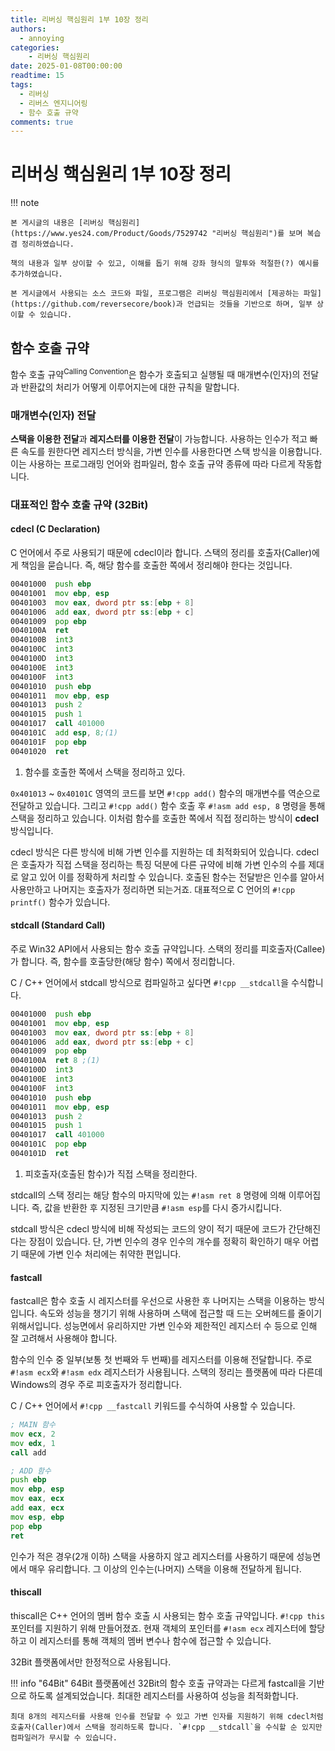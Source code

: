 ```yaml
---
title: 리버싱 핵심원리 1부 10장 정리
authors:
  - annoying
categories:
    - 리버싱 핵심원리
date: 2025-01-08T00:00:00
readtime: 15
tags:
  - 리버싱
  - 리버스 엔지니어링
  - 함수 호출 규약
comments: true
---
```


<!-- more -->

# 리버싱 핵심원리 1부 10장 정리

!!! note

    본 게시글의 내용은 [리버싱 핵심원리](https://www.yes24.com/Product/Goods/7529742 "리버싱 핵심원리")를 보며 복습 겸 정리하였습니다.

    책의 내용과 일부 상이할 수 있고, 이해를 돕기 위해 강좌 형식의 말투와 적절한(?) 예시를 추가하였습니다.

    본 게시글에서 사용되는 소스 코드와 파일, 프로그램은 리버싱 핵심원리에서 [제공하는 파일](https://github.com/reversecore/book)과 언급되는 것들을 기반으로 하며, 일부 상이할 수 있습니다.

## 함수 호출 규약
함수 호출 규약<sup>Calling Convention</sup>은 함수가 호출되고 실행될 때 매개변수(인자)의 전달과 반환값의 처리가 어떻게 이루어지는에 대한 규칙을 말합니다.

### 매개변수(인자) 전달
**스택을 이용한 전달**과 **레지스터를 이용한 전달**이 가능합니다. 사용하는 인수가 적고 빠른 속도를 원한다면 레지스터 방식을, 가변 인수를 사용한다면 스택 방식을 이용합니다. 이는 사용하는 프로그래밍 언어와 컴파일러, 함수 호출 규약 종류에 따라 다르게 작동합니다.

### 대표적인 함수 호출 규약 (32Bit)
#### cdecl (C Declaration)
C 언어에서 주로 사용되기 때문에 cdecl이라 합니다. 스택의 정리를 호출자(Caller)에게 책임을 묻습니다. 즉, 해당 함수를 호출한 쪽에서 정리해야 한다는 것입니다.
```asm title="cdecl" linenums="1" hl_lines="16-17"
00401000  push ebp
00401001  mov ebp, esp
00401003  mov eax, dword ptr ss:[ebp + 8]
00401006  add eax, dword ptr ss:[ebp + c]
00401009  pop ebp
0040100A  ret
0040100B  int3
0040100C  int3
0040100D  int3
0040100E  int3
0040100F  int3
00401010  push ebp
00401011  mov ebp, esp
00401013  push 2
00401015  push 1
00401017  call 401000
0040101C  add esp, 8;(1)
0040101F  pop ebp
00401020  ret
```

1.  함수를 호출한 쪽에서 스택을 정리하고 있다.

`0x401013` ~ `0x40101C` 영역의 코드를 보면 `#!cpp add()` 함수의 매개변수를 역순으로 전달하고 있습니다. 그리고 `#!cpp add()` 함수 호출 후 `#!asm add esp, 8` 명령을 통해 스택을 정리하고 있습니다. 이처럼 함수를 호출한 쪽에서 직접 정리하는 방식이 **cdecl** 방식입니다.

cdecl 방식은 다른 방식에 비해 가변 인수를 지원하는 데 최적화되어 있습니다. cdecl은 호출자가 직접 스택을 정리하는 특징 덕분에 다른 규약에 비해 가변 인수의 수를 제대로 알고 있어 이를 정확하게 처리할 수 있습니다. 호출된 함수는 전달받은 인수를 알아서 사용만하고 나머지는 호출자가 정리하면 되는거죠. 대표적으로 C 언어의 `#!cpp printf()` 함수가 있습니다.

#### stdcall (Standard Call)
주로 Win32 API에서 사용되는 함수 호출 규약입니다. 스택의 정리를 피호출자(Callee)가 합니다. 즉, 함수를 호출당한(해당 함수) 쪽에서 정리합니다.

C / C++ 언어에서 stdcall 방식으로 컴파일하고 싶다면 `#!cpp __stdcall`을 수식합니다.

```asm title="stdcall" linenums="1" hl_lines="6"
00401000  push ebp
00401001  mov ebp, esp
00401003  mov eax, dword ptr ss:[ebp + 8]
00401006  add eax, dword ptr ss:[ebp + c]
00401009  pop ebp
0040100A  ret 8 ;(1)
0040100D  int3
0040100E  int3
0040100F  int3
00401010  push ebp
00401011  mov ebp, esp
00401013  push 2
00401015  push 1
00401017  call 401000
0040101C  pop ebp
0040101D  ret
```

1.  피호출자(호출된 함수)가 직접 스택을 정리한다.

stdcall의 스택 정리는 해당 함수의 마지막에 있는 `#!asm ret 8` 명령에 의해 이루어집니다. 즉, 값을 반환한 후 지정된 크기만큼 `#!asm esp`를 다시 증가시킵니다.

stdcall 방식은 cdecl 방식에 비해 작성되는 코드의 양이 적기 때문에 코드가 간단해진다는 장점이 있습니다. 단, 가변 인수의 경우 인수의 개수를 정확히 확인하기 매우 어렵기 때문에 가변 인수 처리에는 취약한 편입니다.

#### fastcall

fastcall은 함수 호출 시 레지스터를 우선으로 사용한 후 나머지는 스택을 이용하는 방식입니다. 속도와 성능을 챙기기 위해 사용하며 스택에 접근할 때 드는 오버헤드를 줄이기 위해서입니다. 성능면에서 유리하지만 가변 인수와 제한적인 레지스터 수 등으로 인해 잘 고려해서 사용해야 합니다.

함수의 인수 중 일부(보통 첫 번째와 두 번째)를 레지스터를 이용해 전달합니다. 주로 `#!asm ecx`와 `#!asm edx` 레지스터가 사용됩니다. 스택의 정리는 플랫폼에 따라 다른데 Windows의 경우 주로 피호출자가 정리합니다.

C / C++ 언어에서 `#!cpp __fastcall` 키워드를 수식하여 사용할 수 있습니다.

```asm title="fastcall" linenums="1"
; MAIN 함수
mov ecx, 2
mov edx, 1
call add

; ADD 함수
push ebp
mov ebp, esp
mov eax, ecx
add eax, ecx
mov esp, ebp
pop ebp
ret
```

인수가 적은 경우(2개 이하) 스택을 사용하지 않고 레지스터를 사용하기 때문에 성능면에서 매우 유리합니다. 그 이상의 인수는(나머지) 스택을 이용해 전달하게 됩니다.

#### thiscall

thiscall은 C++ 언어의 멤버 함수 호출 시 사용되는 함수 호출 규약입니다. `#!cpp this` 포인터를 지원하기 위해 만들어졌죠. 현재 객체의 포인터를 `#!asm ecx` 레지스터에 할당하고 이 레지스터를 통해 객체의 멤버 변수나 함수에 접근할 수 있습니다.

32Bit 플랫폼에서만 한정적으로 사용됩니다. 

!!! info "64Bit"
    64Bit 플랫폼에선 32Bit의 함수 호출 규약과는 다르게 fastcall을 기반으로 하도록 설계되었습니다. 최대한 레지스터를 사용하여 성능을 최적화합니다.

    최대 8개의 레지스터를 사용해 인수를 전달할 수 있고 가변 인자를 지원하기 위해 cdecl처럼 호출자(Caller)에서 스택을 정리하도록 합니다. `#!cpp __stdcall`을 수식할 순 있지만 컴파일러가 무시할 수 있습니다.